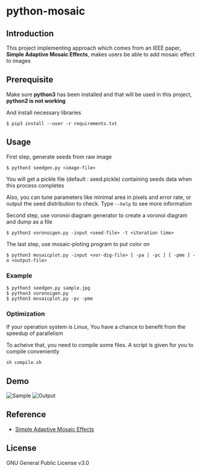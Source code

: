 # python-mosaic

## Introduction

This project implementing approach which comes from an IEEE paper, **Simple Adaptive Mosaic Effects**, makes users be able to add mosaic effect to images  

## Prerequisite

Make sure  **python3** has been installed and that will be used in this project, **python2 is not working**

And install necessary libraries

```
$ pip3 install --user -r requirements.txt
```

## Usage

First step, generate seeds from raw image

```
$ python3 seedgen.py <image-file>
```

You will get a pickle file (default : seed.pickle) containing seeds data when this process completes

Also, you can  tune parameters like minimal area in pixels and error rate, or output the seed distribution to check. Type `--help` to see more information

Second step, use voronoi diagram generator to create a voronoi diagram and dump as a file

```
$ python3 voronoigen.py -input <seed-file> -t <iteration time>
```

The last step, use mosaic-ploting program to put color
on 

```
$ python3 mosaicplot.py -input <vor-dig-file> [ -pa | -pc ] [ -pme ] -o <output-file>
```

### Example

```
$ python3 seedgen.py sample.jpg
$ python3 voronoigen.py
$ python3 mosaicplot.py -pc -pme
```

### Optimization

If your operation system is Linux, You have a chance to benefit from the
speedup of parallelism

To acheive that, you need to compile
some files. A script is given for you to compile conveniently 

```
sh compile.sh
```

## Demo

![Sample](http://i.imgur.com/PDyl2ax.png)
![Output](http://i.imgur.com/HrLEpin.png)

## Reference

- [Simple Adaptive Mosaic Effects](http://ieeexplore.ieee.org/document/1599119/)

## License

GNU General Public License v3.0